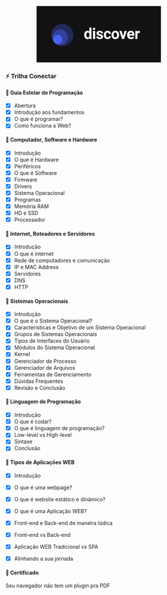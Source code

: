 <div align="center">
    <img src="../logo-discover.png">
</div>

### :zap: Trilha Conectar

#### :bookmark: Guia Estelar de Programação
- [x] Abertura
- [x] Introdução aos fundamentos
- [x] O que é programar?
- [x] Como funciona a Web?

#### :bookmark: Computador, Software e Hardware
- [x] Introdução
- [x] O que é Hardware
- [x] Periféricos
- [x] O que é Software
- [x] Firmware
- [x] Drivers
- [x] Sistema Operacional
- [x] Programas
- [x] Memória RAM
- [x] HD e SSD
- [x] Processador

#### :bookmark: Internet, Roteadores e Servidores
- [x] Introdução
- [x] O que é internet
- [x] Rede de computadores e comunicação
- [x] IP e MAC Address
- [x] Servidores
- [x] DNS
- [x] HTTP

#### :bookmark: Sistemas Operacionais
- [x] Introdução
- [x] O que é o Sistema Operacional?
- [x] Características e Objetivo de um Sistema Operacional
- [x] Grupos de Sistemas Operacionais
- [x] Tipos de Interfaces do Usuário
- [x] Módulos do Sistema Operacional
- [x] Kernel
- [x] Gerenciador de Processo
- [x] Gerenciador de Arquivos
- [x] Ferramentas de Gerenciamento
- [x] Dúvidas Frequentes
- [x] Revisão e Conclusão

#### :bookmark: Linguagem de Programação
- [x] Introdução
- [x] O que é codar?
- [x] O que é linguagem de programação?
- [x] Low-level vs High-level
- [x] Sintaxe
- [x] Conclusão

#### :bookmark: Tipos de Aplicações WEB
- [x] Introdução
- [x] O que é uma webpage?
- [x] O que é website estático e dinâmico?
- [x] O que é uma Aplicação WEB?
- [x] Front-end e Back-end de maneira lúdica
- [x] Front-end vs Back-end
- [x] Aplicação WEB Tradicional vs SPA
- [x] Alinhando a sua jornada


#### :pushpin: Certificado
<object data="./discover-conectar-certificate.pdf" type="application/pdf">
    <p>Seu navegador não tem um plugin pra PDF</p>
</object>